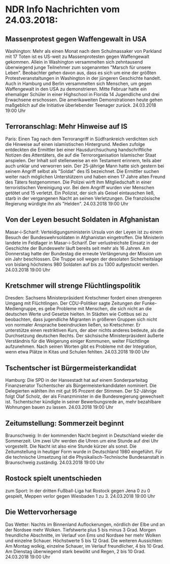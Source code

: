 # NDR Info Nachrichten vom 24.03.2018:


## Massenprotest gegen Waffengewalt in USA
Washington: Mehr als einen Monat nach dem Schulmassaker von Parkland mit 17 Toten ist es US-weit zu Massenprotesten gegen
Waffengewalt gekommen. Allein in Washington versammelten sich zehntausend überwiegend junge Teilnehmer zum sogenannten "Marsch für unsere Leben". Beobachter gehen davon aus, dass es sich um eine der größten Protestveranstaltungen in Washington in der jüngeren Geschichte handelt. Auch in Hamburg und Berlin versammelten sich Menschen, um gegen Waffengewalt in den USA zu demonstrieren. Mitte Februar hatte ein ehemaliger Schüler in einer Highschool in Florida 14 Jugendliche und drei Erwachsene erschossen. Die amerikaweiten Demonstrationen heute gehen maßgeblich auf die Initiative überlebender Teenager zurück. 24.03.2018 19:00 Uhr 

## Terroranschlag: Mehr Hinweise auf IS
Paris: 	Einen Tag nach dem Terrorangriff in Südfrankreich verdichten sich die Hinweise auf einen islamistischen Hintergrund. Medien zufolge entdeckten die Ermittler bei einer Hausdurchsuchung handschriftliche Notizen des Attentäters,  die auf die Terrororganisation Islamischer Staat anspielen. Der Inhalt soll stellenweise an ein Testament erinnern, teils aber auch unklar und verworren sein. Der 25-jährige Mann hatte sich gestern bei seinem Angriff selbst als "Soldat" des IS bezeichnet. Die Ermittler suchen weiter nach möglichen Unterstützern und haben einen 17 Jahre alten Freund des Täters festgenommen. Die Polizei wirft ihm Mitgliedschaft in einer terroristischen Vereinigung vor. Bei dem Angriff wurden vier Menschen getötet und 15 verletzt. Ein Polizist, der sich als Geisel eintauschen ließ, starb in der vergangenen Nacht an seinen Verletzungen. Die französische Regierung würdigte ihn als "Helden". 24.03.2018 19:00 Uhr 

## Von der Leyen besucht Soldaten in Afghanistan
Masar-i-Scharif: Verteidigungsministerin Ursula von der Leyen ist zu einem Besuch der Bundeswehrsoldaten in Afghanistan eingetroffen. Die Ministerin landete im Feldlager in Masar-i-Scharif. Der verlustreichste Einsatz in der Geschichte der Bundeswehr läuft bereits seit mehr als 16 Jahren. Am Donnerstag hatte der Bundestag die erneute Verlängerung der Mission um ein Jahr beschlossen. Die Truppe soll wegen der desolaten Sicherheitslage von bislang höchstens 980 Soldaten auf bis zu 1300 aufgestockt werden. 24.03.2018 19:00 Uhr 

## Kretschmer will strenge Flüchtlingspolitik
Dresden: Sachsens Ministerpräsident Kretschmer fordert einen strengeren Umgang mit Flüchtlingen. Der CDU-Politiker sagte Zeitungen der Funke-Mediengruppe, es gebe Probleme mit Menschen, die sich nicht an die deutschen Werte und Gesetze hielten. In Städten wie Cottbus sei zu beobachten, dass jugendliche Migranten in größeren Gruppen sich nicht von normaler Ansprache beeindrucken ließen, so Kretschmer. Er unterstütze einen restriktiven Kurs, der aber nichts anderes bedeute, als die Durchsetzung deutschen Rechts. Der sächsische Ministerpräsident äußerte Verständnis für die Weigerung einiger Kommunen, weiter Flüchtlinge aufzunehmen. Nach seinen Worten gibt es Probleme mit der Integration, wenn etwa Plätze in Kitas und Schulen fehlten. 24.03.2018 19:00 Uhr 

## Tschentscher ist Bürgermeisterkandidat
Hamburg: Die SPD in der Hansestadt hat auf einem Sonderparteitag Finanzsenator Tschentscher als Bürgermeisterkandidaten nominiert. Die Delegierten wählten ihn mit gut 95 Prozent der Stimmen. Der 52-Jährige folgt Olaf Scholz, der als Finanzminister in die Bundesregierung gewechselt ist. Tschentscher kündigte in seiner Bewerbungsrede an, mehr bezahlbare Wohnungen bauen zu lassen. 24.03.2018 19:00 Uhr 

## Zeitumstellung: Sommerzeit beginnt
Braunschweig: In der kommenden Nacht beginnt in Deutschland wieder die Sommerzeit. Um zwei Uhr werden die Uhren um eine Stunde auf drei Uhr vorgestellt. Die Nacht ist also eine Stunde kürzer als sonst. Die Zeitumstellung in heutiger Form wurde in Deutschland 1980 eingeführt. Für die technische Umsetzung ist die Physikalisch-Technische Bundesanstalt in Braunschweig zuständig. 24.03.2018 19:00 Uhr 

## Rostock spielt unentschieden
zum Sport: In der dritten Fußball-Liga hat Rostock gegen Jena 0 zu 0 gespielt, Meppen verlor gegen Wiesbaden 1 zu 3. 24.03.2018 19:00 Uhr 

## Die Wettervorhersage
Das Wetter:
Nachts im Binnenland Auflockerungen, nördlich der Elbe und an der Nordsee mehr Wolken. Tiefstwerte plus 5 bis minus 3 Grad. Morgen freundliche Abschnitte, im Verlauf von Ems und Nordsee her mehr Wolken und einzelne Schauer. Höchstwerte 5 bis 12 Grad. Die weiteren Aussichten:
Am Montag wolkig, einzelne Schauer, im Verlauf freundlicher, 4 bis 10 Grad. Am Dienstag überwiegend stark bewölkt und Regen, 2 bis 10 Grad. 24.03.2018 19:00 Uhr 
